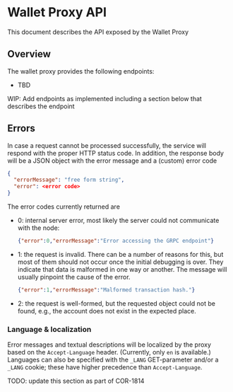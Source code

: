 # Wallet Proxy API

This document describes the API exposed by the Wallet Proxy

## Overview

The wallet proxy provides the following endpoints:

* TBD

WIP: Add endpoints as implemented including a section below that describes the endpoint 

## Errors

In case a request cannot be processed successfully, the service will respond with the proper HTTP status code. 
In addition, the response body will be a JSON object with the error message and a (custom) error code
```json
{
  "errorMessage": "free form string",
  "error": <error code>
}
```

The error codes currently returned are
- 0: internal server error, most likely the server could not communicate with the node:
  ```json
  {"error":0,"errorMessage":"Error accessing the GRPC endpoint"}
  ```
- 1: the request is invalid. There can be a number of reasons for this, but most of them
  should not occur once the initial debugging is over. They indicate that data is malformed in one
  way or another. The message will usually pinpoint the cause of the error.
  ```json
  {"error":1,"errorMessage":"Malformed transaction hash."}
  ```
- 2: the request is well-formed, but the requested object could not be
  found, e.g., the account does not exist in the expected place.

### Language & localization

Error messages and textual descriptions will be localized by the proxy based on the `Accept-Language` header.
(Currently, only `en` is available.)
Languages can also be specified with the `_LANG` GET-parameter and/or a `_LANG` cookie; these have higher precedence than `Accept-Language`.

TODO: update this section as part of COR-1814
